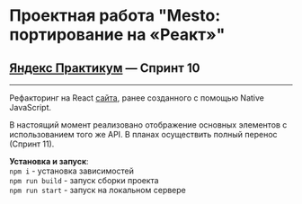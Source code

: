 # Проектная работа "Mesto: портирование на «Реакт»"
## [Яндекс Практикум](https://practicum.yandex.ru/web/) — Спринт 10
------

Рефакторинг на React [сайта](https://mmpotapov.github.io/mesto/), ранее созданного с помощью Native JavaScript.

В настоящий момент реализовано отображение основных элементов с использованием того же API. В планах осуществить полный перенос (Спринт 11).

**Установка и запуск**:\
`npm i` - установка зависимостей\
`npm run build` - запуск сборки проекта\
`npm run start` - запуск на локальном сервере

